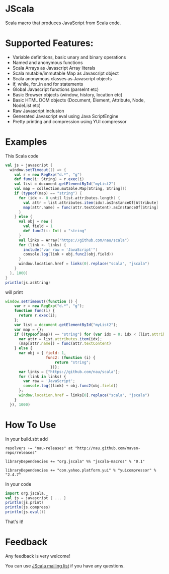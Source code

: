 JScala
======

Scala macro that produces JavaScript from Scala code.


Supported Features:
===================
* Variable definitions, basic unary and binary operations
* Named and anonymous functions
* Scala Arrays as Javascript Array literals
* Scala mutable/immutable Map as Javascript object
* Scala anonymous classes as Javascript objects
* if, while, for..in and for statements
* Global Javascript functions (parseInt etc)
* Basic Browser objects (window, history, location etc)
* Basic HTML DOM objects (Document, Element, Attribute, Node, NodeList etc)
* Raw Javascript inclusion
* Generated Javascript eval using Java ScriptEngine
* Pretty printing and compression using YUI compressor

Examples
========

This Scala code

```scala
val js = javascript {
  window.setTimeout(() => {
    val r = new RegExp("d.*", "g")
    def func(i: String) = r.exec(i)
    val list = document.getElementById("myList2")
    val map = collection.mutable.Map[String, String]()
    if (typeof(map) == "string") {
      for (idx <- 0 until list.attributes.length) {
        val attr = list.attributes.item(idx).asInstanceOf[Attribute]
        map(attr.name) = func(attr.textContent).asInstanceOf[String]
      }
    } else {
      val obj = new {
        val field = 1
        def func2(i: Int) = "string"
      }
      val links = Array("https://github.com/nau/scala")
      for (link <- links) {
        include("var raw = 'JavaScript'")
        console.log(link + obj.func2(obj.field))
      }
      window.location.href = links(0).replace("scala", "jscala")
    }
  }, 1000)
}
println(js.asString)
```

will print

```javascript
window.setTimeout((function () {
    var r = new RegExp("d.*", "g");
    function func(i) {
      return r.exec(i);
    };
    var list = document.getElementById("myList2");
    var map = {};
    if ((typeof(map)) == "string") for (var idx = 0; idx < (list.attributes.length); idx++) {
      var attr = list.attributes.item(idx);
      (map[attr.name]) = func(attr.textContent)
    } else {
      var obj = { field: 1,
                  func2: (function (i) {
                      return "string";
                    })};
      var links = ["https://github.com/nau/scala"];
      for (link in links) {
        var raw = 'JavaScript';
        console.log((link) + obj.func2(obj.field))
      };
      window.location.href = links[0].replace("scala", "jscala")
    }
  }), 1000)
```
      
How To Use
==========

In your build.sbt add

    resolvers += "nau-releases" at "http://nau.github.com/maven-repo/releases"

    libraryDependencies += "org.jscala" %% "jscala-macros" % "0.1"

    libraryDependencies += "com.yahoo.platform.yui" % "yuicompressor" % "2.4.7"

In your code

```scala
import org.jscala._
val js = javascript { ... }
println(js.print)
println(js.compress)
println(js.eval())
```
    
That's it!

Feedback
========

Any feedback is very welcome!

You can use [JScala mailing list](https://groups.google.com/forum/#!forum/jscala-user) if you have any questions.
